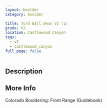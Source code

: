 ```yaml
---
layout: boulder
category: boulder

title: Turd Ball Deux V2 (1)
grade: V2
location: Castlewood Canyon
tags:
  - v2
  - castlewood_canyon
full_page: false
---
```


## Description


## More Info
Colorado Bouldering: Front Range (Guidebook)
